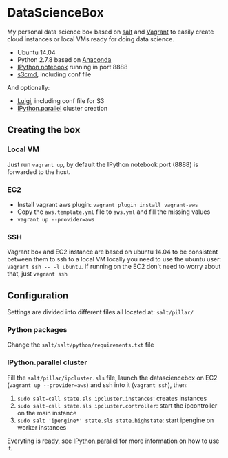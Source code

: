 # DataScienceBox

My personal data science box based on [salt](http://www.saltstack.com/) and
[Vagrant](http://vagrantup.com/) to easily create cloud instances or local VMs
ready for doing data science.

- Ubuntu 14.04
- Python 2.7.8 based on [Anaconda](http://continuum.io/downloads)
- [IPython notebook](http://ipython.org/notebook.html) running in port 8888
- [s3cmd](http://s3tools.org/s3cmd), including conf file

And optionally:

- [Luigi](https://github.com/spotify/luigi), including conf file for S3
- [IPython.parallel](http://ipython.org/ipython-doc/dev/parallel/) cluster creation

## Creating the box

### Local VM

Just run `vagrant up`, by default the IPython notebook port (8888) is forwarded
to the host.

### EC2

- Install vagrant aws plugin: `vagrant plugin install vagrant-aws`
- Copy the `aws.template.yml` file to `aws.yml` and fill the missing values
- `vagrant up --provider=aws`

### SSH

Vagrant box and EC2 instance are based on ubuntu 14.04 to be consistent between
them to ssh to a local VM locally you need to use the ubuntu user:
`vagrant ssh -- -l ubuntu`.
If running on the EC2 don't need to worry about that, just `vagrant ssh`

## Configuration

Settings are divided into different files all located at: `salt/pillar/`

### Python packages

Change the `salt/salt/python/requirements.txt` file

### IPython.parallel cluster

Fill the `salt/pillar/ipcluster.sls` file, launch the datasciencebox on EC2
(`vagrant up --provider=aws`) and ssh into it (`vagrant ssh`), then:

1. `sudo salt-call state.sls ipcluster.instances`: creates instances
2. `sudo salt-call state.sls ipcluster.controller`: start the ipcontroller on the main instance
3. `sudo salt 'ipengine*' state.sls state.highstate`: start ipengine on worker instances

Everyting is ready, see [IPython.parallel](http://ipython.org/ipython-doc/dev/parallel/)
for more information on how to use it.
